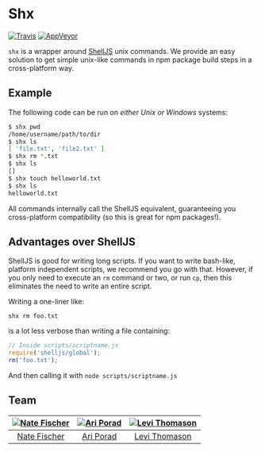 Shx
===

[![Travis](https://img.shields.io/travis/shelljs/shx.svg)](https://travis-ci.org/shelljs/shx)
[![AppVeyor](https://img.shields.io/appveyor/ci/ariporad/shx.svg?maxAge=2592000)](https://ci.appveyor.com/project/ariporad/shx)

`shx` is a wrapper around [ShellJS](https://github.com/shelljs/shelljs) unix
commands. We provide an easy solution to get simple unix-like commands in npm
package build steps in a cross-platform way.

Example
-------

The following code can be run on *either Unix or Windows* systems:

```Bash
$ shx pwd
/home/username/path/to/dir
$ shx ls
[ 'file.txt', 'file2.txt' ]
$ shx rm *.txt
$ shx ls
[]
$ shx touch helloworld.txt
$ shx ls
helloworld.txt
```

All commands internally call the ShellJS equivalent, guaranteeing you
cross-platform compatibility (so this is great for npm packages!).

Advantages over ShellJS
-----------------------

ShellJS is good for writing long scripts. If you want to write bash-like,
platform independent scripts, we recommend you go with that. However, if you only need to execute an `rm` command or two, or run `cp`, then this eliminates the need to write an entire script.

Writing a one-liner like:

```
shx rm foo.txt
```

is a lot less verbose than writing a file containing:

```Javascript
// Inside scripts/scriptname.js
require('shelljs/global');
rm('foo.txt');
```

And then calling it with `node scripts/scriptname.js`

## Team

| [![Nate Fischer](https://avatars.githubusercontent.com/u/5801521?s=130)](https://github.com/nfischer) | [![Ari Porad](https://avatars1.githubusercontent.com/u/1817508?v=3&s=130)](http://github.com/ariporad) | [![Levi Thomason](https://avatars1.githubusercontent.com/u/5067638?v=3&s=130)](https://github.com/levithomason) |
|:---:|:---:|:---:|
| [Nate Fischer](https://github.com/nfischer) | [Ari Porad](http://github.com/ariporad) | [Levi Thomason](https://github.com/levithomason) |
